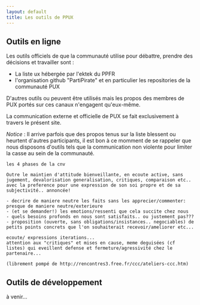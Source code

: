 ```yaml
---
layout: default
title: Les outils de PPUX
---
```


Outils en ligne
---------------

Les outils officiels de que la communauté utilise pour débattre, prendre des décisions et travailler sont :

* La liste ux hébergée par l'ektek du PPFR
* l'organisation github "PartiPirate" et en particulier les repositories de la communauté PUX

D'autres outils ou peuvent être utilisés mais les propos des membres de PUX portés sur ces canaux n'engagent qu'eux-même.

La communication externe et officielle de PUX se fait exclusivement à travers le présent site.

*Notice* : Il arrive parfois que des propos tenus sur la liste blessent ou heurtent
d'autres participants, il est bon à ce momment de se rappeler que nous disposons d'outils
tels que la communication non violente pour limiter la casse au sein de la communauté.

    les 4 phases de la cnv
    
    Outre le maintien d'attitude bienveillante, en ecoute active, sans jugement, devalorisation generalisation, critiques, comparaison etc..
    avec la preference pour une expression de son soi propre et de sa subjectivité.. annoncée!
    
    - decrire de maniere neutre les faits sans les apprecier/commenter: presque de maniere neutre/exterieure
    - (et se demander!) les emotions/ressenti que cela succite chez nous
    - quels besoins profonds en nous sont satisfaits.. ou justement pas???
    - proposition (ouverte, sans obligations/insistances.. negociables) de petits points concrets que l'on souhaiterait recevoir/ameliorer etc...
    
    ecoute/ expressions iterations...
    attention aux "critiques" et mises en cause, meme deguisées (cf listes) qui eveillent defense et fermeture/agressivité chez le partenaire...

    (librement pompé de http://rencontres3.free.fr/ccc/ateliers-ccc.htm)

Outils de développement
-----------------------

à venir...
